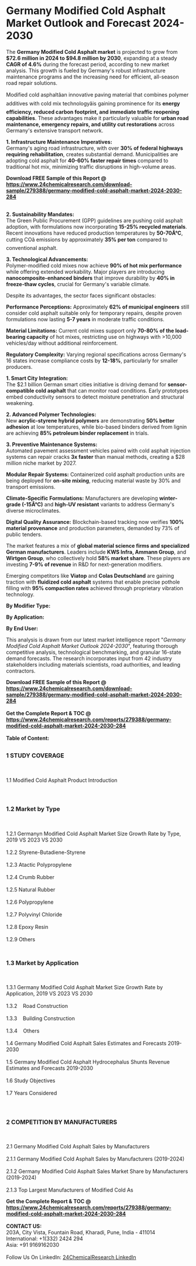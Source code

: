 <h1>Germany Modified Cold Asphalt Market Outlook and Forecast 2024-2030</h1><p>The <strong>Germany Modified Cold Asphalt market</strong> is projected to grow from <strong>$72.6 million in 2024 to $94.8 million by 2030</strong>, expanding at a steady <strong>CAGR of 4.6%</strong> during the forecast period, according to new market analysis. This growth is fueled by Germany's robust infrastructure maintenance programs and the increasing need for efficient, all-season road repair solutions.</p><p>Modified cold asphaltâan innovative paving material that combines polymer additives with cold mix technologyâis gaining prominence for its <strong>energy efficiency, reduced carbon footprint, and immediate traffic reopening capabilities</strong>. These advantages make it particularly valuable for <strong>urban road maintenance, emergency repairs, and utility cut restorations</strong> across Germany's extensive transport network.</p><p><strong>1. Infrastructure Maintenance Imperatives:</strong><br>
Germany's aging road infrastructure, with over <strong>30% of federal highways requiring rehabilitation</strong>, creates substantial demand. Municipalities are adopting cold asphalt for <strong>40-60% faster repair times</strong> compared to traditional hot mix, minimizing traffic disruptions in high-volume areas.</p><div><b>Download FREE Sample of this Report @ 
            <a href="https://www.24chemicalresearch.com/download-sample/279388/germany-modified-cold-asphalt-market-2024-2030-284">
            https://www.24chemicalresearch.com/download-sample/279388/germany-modified-cold-asphalt-market-2024-2030-284</a></b></div><br><p><strong>2. Sustainability Mandates:</strong><br>
The Green Public Procurement (GPP) guidelines are pushing cold asphalt adoption, with formulations now incorporating <strong>15-25% recycled materials</strong>. Recent innovations have reduced production temperatures by <strong>50-70Â°C</strong>, cutting COâ emissions by approximately <strong>35% per ton</strong> compared to conventional asphalt.</p><p><strong>3. Technological Advancements:</strong><br>
Polymer-modified cold mixes now achieve <strong>90% of hot mix performance</strong> while offering extended workability. Major players are introducing <strong>nanocomposite-enhanced binders</strong> that improve durability by <strong>40% in freeze-thaw cycles</strong>, crucial for Germany's variable climate.</p><p>Despite its advantages, the sector faces significant obstacles:</p><p><strong>Performance Perceptions:</strong> Approximately <strong>62% of municipal engineers</strong> still consider cold asphalt suitable only for temporary repairs, despite proven formulations now lasting <strong>5-7 years</strong> in moderate traffic conditions.</p><p><strong>Material Limitations:</strong> Current cold mixes support only <strong>70-80% of the load-bearing capacity</strong> of hot mixes, restricting use on highways with &gt;10,000 vehicles/day without additional reinforcement.</p><p><strong>Regulatory Complexity:</strong> Varying regional specifications across Germany's 16 states increase compliance costs by <strong>12-18%</strong>, particularly for smaller producers.</p><p><strong>1. Smart City Integration:</strong><br>
The $2.1 billion German smart cities initiative is driving demand for <strong>sensor-compatible cold asphalt</strong> that can monitor road conditions. Early prototypes embed conductivity sensors to detect moisture penetration and structural weakening.</p><p><strong>2. Advanced Polymer Technologies:</strong><br>
New <strong>acrylic-styrene hybrid polymers</strong> are demonstrating <strong>50% better adhesion</strong> at low temperatures, while bio-based binders derived from lignin are achieving <strong>85% petroleum binder replacement</strong> in trials.</p><p><strong>3. Preventive Maintenance Systems:</strong><br>
Automated pavement assessment vehicles paired with cold asphalt injection systems can repair cracks <strong>3x faster</strong> than manual methods, creating a $28 million niche market by 2027.</p><p><strong>Modular Repair Systems:</strong> Containerized cold asphalt production units are being deployed for <strong>on-site mixing</strong>, reducing material waste by 30% and transport emissions.</p><p><strong>Climate-Specific Formulations:</strong> Manufacturers are developing <strong>winter-grade (-15Â°C)</strong> and <strong>high-UV resistant</strong> variants to address Germany's diverse microclimates.</p><p><strong>Digital Quality Assurance:</strong> Blockchain-based tracking now verifies <strong>100% material provenance</strong> and production parameters, demanded by 73% of public tenders.</p><p>The market features a mix of <strong>global material science firms and specialized German manufacturers</strong>. Leaders include <strong>KWS Infra, Ammann Group</strong>, and <strong>Wirtgen Group</strong>, who collectively hold <strong>58% market share</strong>. These players are investing <strong>7-9% of revenue</strong> in R&amp;D for next-generation modifiers.</p><p>Emerging competitors like <strong>Viatop</strong> and <strong>Colas Deutschland</strong> are gaining traction with <strong>fluidized cold asphalt</strong> systems that enable precise pothole filling with <strong>95% compaction rates</strong> achieved through proprietary vibration technology.</p><p><strong>By Modifier Type:</strong></p><p><strong>By Application:</strong></p><p><strong>By End User:</strong></p><p>This analysis is drawn from our latest market intelligence report "<em>Germany Modified Cold Asphalt Market Outlook 2024-2030</em>", featuring thorough competitive analysis, technological benchmarking, and granular 16-state demand forecasts. The research incorporates input from 42 industry stakeholders including materials scientists, road authorities, and leading contractors.</p><div><b>Download FREE Sample of this Report @ 
            <a href="https://www.24chemicalresearch.com/download-sample/279388/germany-modified-cold-asphalt-market-2024-2030-284">
            https://www.24chemicalresearch.com/download-sample/279388/germany-modified-cold-asphalt-market-2024-2030-284</a></b></div><br><div><b>Get the Complete Report & TOC @ 
            <a href="https://www.24chemicalresearch.com/reports/279388/germany-modified-cold-asphalt-market-2024-2030-284">
            https://www.24chemicalresearch.com/reports/279388/germany-modified-cold-asphalt-market-2024-2030-284</a></b></div><br>
            <b>Table of Content:</b><p><h2><span style="font-size:16px"><strong>1 STUDY COVERAGE</strong></span></h2><br />
<p>1.1 Modified Cold Asphalt Product Introduction</p><br />
<h2><span style="font-size:16px"><strong>1.2 Market by Type</strong></span></h2><br />
<p>1.2.1 Germanyn Modified Cold Asphalt Market Size Growth Rate by Type, 2019 VS 2023 VS 2030<br /><br />
1.2.2 Styrene-Butadiene-Styrene&nbsp;&nbsp; &nbsp;<br /><br />
1.2.3 Atactic Polypropylene<br /><br />
1.2.4 Crumb Rubber<br /><br />
1.2.5 Natural Rubber<br /><br />
1.2.6 Polypropylene<br /><br />
1.2.7 Polyvinyl Chloride<br /><br />
1.2.8 Epoxy Resin<br /><br />
1.2.9 Others<br /><br />
<h2><span style="font-size:16px"><strong>1.3 Market by Application</strong></span></h2><br />
<p>1.3.1 Germany Modified Cold Asphalt Market Size Growth Rate by Application, 2019 VS 2023 VS 2030<br /><br />
1.3.2&nbsp;&nbsp; &nbsp;Road Construction<br /><br />
1.3.3&nbsp;&nbsp; &nbsp;Building Construction<br /><br />
1.3.4&nbsp;&nbsp; &nbsp;Others<br /><br />
1.4 Germany Modified Cold Asphalt Sales Estimates and Forecasts 2019-2030<br /><br />
1.5 Germany Modified Cold Asphalt Hydrocephalus Shunts Revenue Estimates and Forecasts 2019-2030<br /><br />
1.6 Study Objectives<br /><br />
1.7 Years Considered</p><br />
<h2><span style="font-size:16px"><strong>2 COMPETITION BY MANUFACTURERS</strong></span></h2><br />
<p>2.1 Germany Modified Cold Asphalt Sales by Manufacturers<br /><br />
2.1.1 Germany Modified Cold Asphalt Sales by Manufacturers (2019-2024)<br /><br />
2.1.2 Germany Modified Cold Asphalt Sales Market Share by Manufacturers (2019-2024)<br /><br />
2.1.3 Top Largest Manufacturers of Modified Cold As</p><div><b>Get the Complete Report & TOC @ 
            <a href="https://www.24chemicalresearch.com/reports/279388/germany-modified-cold-asphalt-market-2024-2030-284">
            https://www.24chemicalresearch.com/reports/279388/germany-modified-cold-asphalt-market-2024-2030-284</a></b></div><br><b>CONTACT US:</b><br>
            203A, City Vista, Fountain Road, Kharadi, Pune, India - 411014<br>
            International: +1(332) 2424 294<br>
            Asia: +91 9169162030 <br><br>
            Follow Us On LinkedIn: <a href="https://www.linkedin.com/company/24chemicalresearch/">24ChemicalResearch LinkedIn</a>
